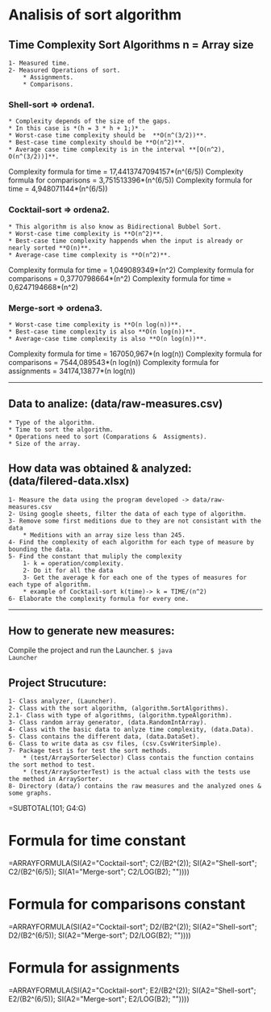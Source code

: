 # Analisis of sort algorithm

## Time Complexity Sort Algorithms n = Array size
    1- Measured time.
    2- Measured Operations of sort.
        * Assignments.
        * Comparisons.


### Shell-sort => ordena1.
    * Complexity depends of the size of the gaps.
    * In this case is *(h = 3 * h + 1;)* .
    * Worst-case time complexity should be  **O(n^(3/2))**.
    * Best-case time complexity should be **O(n^2)**.
    * Average case time complexity is in the interval **[O(n^2), O(n^(3/2))]**.
Complexity formula for time = <bold>17,4413747094157*(n^(6/5))</bold>
Complexity formula for comparisons = <bold>3,751513396*(n^(6/5))</bold>
Complexity formula for time = <bold>4,948071144*(n^(6/5))</bold>


### Cocktail-sort => ordena2.
    * This algorithm is also know as Bidirectional Bubbel Sort.
    * Worst-case time complexity is **O(n^2)**.
    * Best-case time complexity happends when the input is already or nearly sorted **O(n)**.
    * Average-case time complexity is **O(n^2)**.
Complexity formula for time = <bold>1,049089349*(n^2)</bold>
Complexity formula for comparisons = <bold>0,3770798664*(n^2)</bold>
Complexity formula for time = <bold>0,6247194668*(n^2)</bold>

### Merge-sort => ordena3. 
    * Worst-case time complexity is **O(n log(n))**.
    * Best-case time complexity is also **O(n log(n))**.
    * Average-case time complexity is also **O(n log(n))**.
Complexity formula for time = <bold>167050,967*(n log(n))</bold>
Complexity formula for comparisons = <bold>7544,089543*(n log(n))</bold>
Complexity formula for assignments = <bold>34174,13877*(n log(n))</bold>

---
## Data to analize: (data/raw-measures.csv)
	* Type of the algorithm.
    * Time to sort the algorithm.
	* Operations need to sort (Comparations &  Assigments).
	* Size of the array.

## How data was obtained & analyzed: (data/filered-data.xlsx)
    1- Measure the data using the program developed -> data/raw-measures.csv
    2- Using google sheets, filter the data of each type of algorithm.
    3- Remove some first meditions due to they are not consistant with the data
        * Meditions with an array size less than 245.
    4- Find the complexity of each algorithm for each type of measure by bounding the data.
    5- Find the constant that muliply the complexity
        1- k = operation/complexity.
        2- Do it for all the data
        3- Get the average k for each one of the types of measures for each type of algorithm.
        * example of Cocktail-sort k(time)-> k = TIME/(n^2)
    6- Elaborate the complexity formula for every one.
---

## How to generate new measures:
Compile the project and run the Launcher.
<code>$ java Launcher</code>

## Project Strucuture:
    1- Class analyzer, (Launcher).
    2- Class with the sort algorithm, (algorithm.SortAlgorithms).
    2.1- Class with type of algorithms, (algorithm.typeAlgorithm).
    3- Class random array generator, (data.RandomIntArray).
    4- Class with the basic data to anlyze time complexity, (data.Data).
    5- Class contains the different data, (data.DataSet).
    6- Class to write data as csv files, (csv.CsvWriterSimple).
    7- Package test is for test the sort methods.
        * (test/ArraySorterSelector) Class contais the function contains the sort method to test.
        * (test/ArraySorterTest) is the actual class with the tests use the method in ArraySorter.
    8- Directory (data/) contains the raw measures and the analyzed ones & some graphs.



=SUBTOTAL(101; G4:G)

# Formula for time constant
=ARRAYFORMULA(SI(A2="Cocktail-sort"; C2/(B2^(2)); SI(A2="Shell-sort"; C2/(B2^(6/5)); SI(A1="Merge-sort"; C2/LOG(B2); ""))))

# Formula for comparisons constant
=ARRAYFORMULA(SI(A2="Cocktail-sort"; D2/(B2^(2)); SI(A2="Shell-sort"; D2/(B2^(6/5)); SI(A2="Merge-sort"; D2/LOG(B2); ""))))

# Formula for assignments
=ARRAYFORMULA(SI(A2="Cocktail-sort"; E2/(B2^(2)); SI(A2="Shell-sort"; E2/(B2^(6/5)); SI(A2="Merge-sort"; E2/LOG(B2); ""))))
